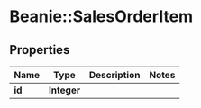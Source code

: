 # Beanie::SalesOrderItem

## Properties
Name | Type | Description | Notes
------------ | ------------- | ------------- | -------------
**id** | **Integer** |  | 


